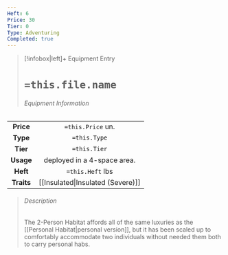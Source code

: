 ```yaml
---
Heft: 6
Price: 30
Tier: 0
Type: Adventuring
Completed: true
---
```

> [!infobox|left]+ Equipment Entry
> # `=this.file.name`
> ###### Equipment Information
|            |                   |
|:----------:|:-----------------:|
| **Price**  | `=this.Price` un. |
| **Type** | `=this.Type` |
|  **Tier**  |   `=this.Tier`    |
| **Usage**  |      deployed in a 4-space area.             |
|  **Heft**  | `=this.Heft` lbs  |
| **Traits** |      [[Insulated\|Insulated (Severe)]]             |
> ###### *Description*
> The 2-Person Habitat affords all of the same luxuries as the [[Personal Habitat\|personal version]], but it has been scaled up to comfortably accommodate two individuals without needed them both to carry personal habs. 
